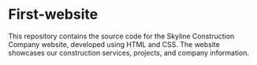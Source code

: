 # First-website
This repository contains the source code for the Skyline Construction Company website, developed using HTML and CSS. The website showcases our construction services, projects, and company information.
